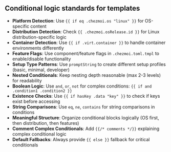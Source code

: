 ## Conditional logic standards for templates

- **Platform Detection**: Use `{{ if eq .chezmoi.os "linux" }}` for OS-specific content
- **Distribution Detection**: Check `{{ .chezmoi.osRelease.id }}` for Linux distribution-specific logic
- **Container Detection**: Use `{{ if .virt.container }}` to handle container environments differently
- **Feature Flags**: Use component/feature flags in `.chezmoi.toml.tmpl` to enable/disable functionality
- **Setup Type Patterns**: Use `promptString` to create different setup profiles (basic, minimal, developer)
- **Nested Conditionals**: Keep nesting depth reasonable (max 2-3 levels) for readability
- **Boolean Logic**: Use `and`, `or`, `not` for complex conditions: `{{ if and .condition1 .condition2 }}`
- **Existence Checks**: Use `{{ if hasKey .data "key" }}` to check if keys exist before accessing
- **String Comparisons**: Use `eq`, `ne`, `contains` for string comparisons in conditions
- **Meaningful Structure**: Organize conditional blocks logically (OS first, then distribution, then features)
- **Comment Complex Conditionals**: Add `{{/* comments */}}` explaining complex conditional logic
- **Default Fallbacks**: Always provide `{{ else }}` fallback for critical conditionals
